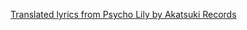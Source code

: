 [Translated lyrics from Psycho Lily by Akatsuki Records](https://www.youtube.com/watch?v=3Pysaq7s_oY)